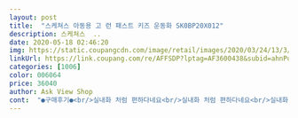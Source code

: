 ```yaml
---
layout: post 
title:  "스케쳐스 아동용 고 런 패스트 키즈 운동화 SK0BP20X012" 
description: 스케쳐스  ..
date: 2020-05-18 02:46:20 
img: https://static.coupangcdn.com/image/retail/images/2020/03/24/13/3/77acd203-f2db-43ca-a71f-4deaa1a33861.jpg 
linkUrl: https://link.coupang.com/re/AFFSDP?lptag=AF3600438&subid=ahnPublicAsk&pageKey=1396223916&itemId=2431627625&vendorItemId=70422134790&traceid=V0-113-76c6c12163221138 
categories: [1006] 
color: 006064 
price: 36040 
author: Ask View Shop 
cont:  "●구매후기●<br/>실내화 처럼 편하다네요<br/>실내화 처럼 편하다네요<br/>실내화 처럼 편하다네요<br/>" 
---
```


